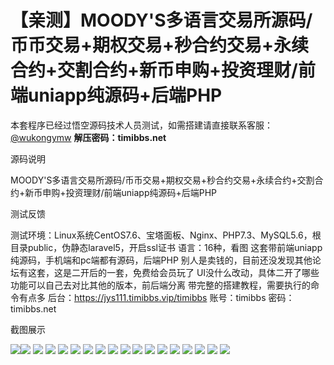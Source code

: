 # 【亲测】MOODY'S多语言交易所源码/币币交易+期权交易+秒合约交易+永续合约+交割合约+新币申购+投资理财/前端uniapp纯源码+后端PHP

本套程序已经过悟空源码技术人员测试，如需搭建请直接联系客服：[@wukongymw](http://t.me/wukongymw)
**解压密码：timibbs.net**

源码说明

MOODY'S多语言交易所源码/币币交易+期权交易+秒合约交易+永续合约+交割合约+新币申购+投资理财/前端uniapp纯源码+后端PHP

测试反馈

测试环境：Linux系统CentOS7.6、宝塔面板、Nginx、PHP7.3、MySQL5.6，根目录public，伪静态laravel5，开启ssl证书
语言：16种，看图
这套带前端uniapp纯源码，手机端和pc端都有源码，后端PHP
别人是卖钱的，目前还没发现其他论坛有这套，这是二开后的一套，免费给会员玩了
UI没什么改动，具体二开了哪些功能可以自己去对比其他的版本，前后端分离
带完整的搭建教程，需要执行的命令有点多
后台：https://jys111.timibbs.vip/timibbs
账号：timibbs
密码：timibbs.net

截图展示

[![](https://wukongymw.com/wp-content/uploads/2024/05/fa03038cc6bbf84.png)](https://wukongymw.com/wp-content/uploads/2024/05/fa03038cc6bbf84.png)[![](https://wukongymw.com/wp-content/uploads/2024/05/79cf94d19c71318.png)](https://wukongymw.com/wp-content/uploads/2024/05/79cf94d19c71318.png)
[![](https://wukongymw.com/wp-content/uploads/2024/05/a234520c6ccdf80.png)](https://wukongymw.com/wp-content/uploads/2024/05/a234520c6ccdf80.png)
[![](https://wukongymw.com/wp-content/uploads/2024/05/c7ff346e41fa62f.png)](https://wukongymw.com/wp-content/uploads/2024/05/c7ff346e41fa62f.png)
[![](https://wukongymw.com/wp-content/uploads/2024/05/8cf8827c73231d1.png)](https://wukongymw.com/wp-content/uploads/2024/05/8cf8827c73231d1.png)
[![](https://wukongymw.com/wp-content/uploads/2024/05/a23cb3c23764833.png)](https://wukongymw.com/wp-content/uploads/2024/05/a23cb3c23764833.png)
[![](https://wukongymw.com/wp-content/uploads/2024/05/196b773b1257557.png)](https://wukongymw.com/wp-content/uploads/2024/05/196b773b1257557.png)
[![](https://wukongymw.com/wp-content/uploads/2024/05/070485b7c012af8.png)](https://wukongymw.com/wp-content/uploads/2024/05/070485b7c012af8.png)
[![](https://wukongymw.com/wp-content/uploads/2024/05/f155a2dec50e1b5.png)](https://wukongymw.com/wp-content/uploads/2024/05/f155a2dec50e1b5.png)
[![](https://wukongymw.com/wp-content/uploads/2024/05/0572af76dd86435.png)](https://wukongymw.com/wp-content/uploads/2024/05/0572af76dd86435.png)
[![](https://wukongymw.com/wp-content/uploads/2024/05/94a4773938b7dc4.png)](https://wukongymw.com/wp-content/uploads/2024/05/94a4773938b7dc4.png)
[![](https://wukongymw.com/wp-content/uploads/2024/05/45b716ab66585f6-1.png)](https://wukongymw.com/wp-content/uploads/2024/05/45b716ab66585f6-1.png)
[![](https://wukongymw.com/wp-content/uploads/2024/05/2766d6677379999.png)](https://wukongymw.com/wp-content/uploads/2024/05/2766d6677379999.png)
[![](https://wukongymw.com/wp-content/uploads/2024/05/973b89421034e5c.png)](https://wukongymw.com/wp-content/uploads/2024/05/973b89421034e5c.png)
[![](https://wukongymw.com/wp-content/uploads/2024/05/8673bd938db7d69.png)](https://wukongymw.com/wp-content/uploads/2024/05/8673bd938db7d69.png)
[![](https://wukongymw.com/wp-content/uploads/2024/05/374c117ef522f93.png)](https://wukongymw.com/wp-content/uploads/2024/05/374c117ef522f93.png)
[![](https://wukongymw.com/wp-content/uploads/2024/05/88769efc5a50997.png)](https://wukongymw.com/wp-content/uploads/2024/05/88769efc5a50997.png)
[![](https://wukongymw.com/wp-content/uploads/2024/05/1acdf1b1a73bb94.png)](https://wukongymw.com/wp-content/uploads/2024/05/1acdf1b1a73bb94.png)